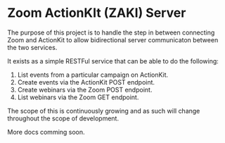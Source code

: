 # Zoom ActionKIt (ZAKI) Server

The purpose of this project is to handle the  step in between connecting Zoom and ActionKit to allow bidirectional server communicaton between the two services.

It exists as a simple RESTFul service that can be able to do the following:

1. List events from a particular campaign on ActionKit.
2. Create events via the ActionKit POST endpoint.
3. Create webinars via the Zoom POST endpoint.
4. List webinars via the Zoom GET endpoint.

The scope of this is continuously growing and as such will change throughout the scope of development.


More docs comming soon.